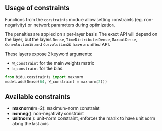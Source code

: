 ## Usage of constraints

Functions from the `constraints` module allow setting constraints (eg. non-negativity) on network parameters during optimization.

The penalties are applied on a per-layer basis. The exact API will depend on the layer, but the layers `Dense`, `TimeDistributedDense`, `MaxoutDense`, `Convolution1D` and `Convolution2D` have a unified API.

These layers expose 2 keyword arguments:

- `W_constraint` for the main weights matrix
- `b_constraint` for the bias.


```python
from bidu.constraints import maxnorm
model.add(Dense(64, W_constraint = maxnorm(2)))
```

## Available constraints

- __maxnorm__(m=2): maximum-norm constraint
- __nonneg__(): non-negativity constraint
- __unitnorm__(): unit-norm constraint, enforces the matrix to have unit norm along the last axis
